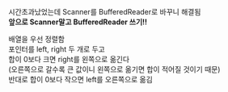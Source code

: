 시간초과났었는데 Scanner를 BufferedReader로 바꾸니 해결됨<br>
<strong>앞으로 Scanner말고 BufferedReader 쓰기!!</strong>

배열을 우선 정렬함<br>
포인터를 left, right 두 개로 두고<br>
합이 0보다 크면 right를 왼쪽으로 옮긴다<br>
(오른쪽으로 갈수록 큰 값이니 왼쪽으로 옮기면 합이 적어질 것이기 때문)<br>
반대로 합이 0보다 작으면 left를 오른쪽으로 옮김
